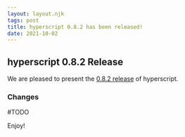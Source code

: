 ```yaml
---
layout: layout.njk
tags: post
title: hyperscript 0.8.2 has been released!
date: 2021-10-02
---
```


## hyperscript 0.8.2 Release

We are pleased to present the
[0.8.2 release](https://unpkg.com/browse/hyperscript.org@0.8.2/)
of hyperscript.

### Changes

#TODO

Enjoy!
